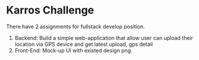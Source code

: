 # Karros Challenge
There have 2 assignments for fullstack develop position.
1. Backend: Build a simple web-application that allow user can upload their location via GPS device and get latest upload, gps detail
2. Front-End: Mock-up UI with existed design png.
